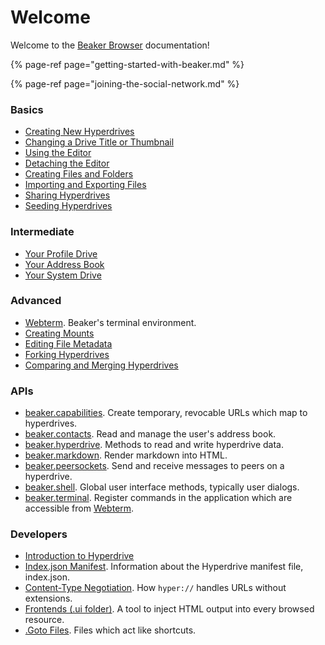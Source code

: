 # Welcome

Welcome to the [Beaker Browser](https://beakerbrowser.com) documentation!

{% page-ref page="getting-started-with-beaker.md" %}

{% page-ref page="joining-the-social-network.md" %}

### Basics

* [Creating New Hyperdrives](beginner/creating-new-hyperdrives.md)
* [Changing a Drive Title or Thumbnail](beginner/changing-a-drive-title-or-thumb.md)
* [Using the Editor](beginner/editor.md)
* [Detaching the Editor](beginner/detaching-the-editor.md)
* [Creating Files and Folders](beginner/creating-files-and-folders.md)
* [Importing and Exporting Files](beginner/importing-and-exporting-files.md)
* [Sharing Hyperdrives](beginner/sharing-hyperdrives.md)
* [Seeding Hyperdrives](beginner/seeding-hyperdrives.md)

### Intermediate

* [Your Profile Drive](intermediate/your-profile-drive.md)
* [Your Address Book](intermediate/your-address-book.md)
* [Your System Drive](intermediate/your-system-drive.md)

### Advanced

* [Webterm](advanced/webterm.md). Beaker's terminal environment.
* [Creating Mounts](advanced/creating-mounts.md)
* [Editing File Metadata](advanced/editing-file-metadata.md)
* [Forking Hyperdrives](advanced/forking-hyperdrives.md)
* [Comparing and Merging Hyperdrives](advanced/comparing-and-merging-hyperdrives.md)

### APIs

* [beaker.capabilities](apis/beaker.capabilities.md). Create temporary, revocable URLs which map to hyperdrives.
* [beaker.contacts](apis/beaker.contacts.md). Read and manage the user's address book.
* [beaker.hyperdrive](apis/beaker-hyperdrive.md). Methods to read and write hyperdrive data.
* [beaker.markdown](apis/beaker.markdown.md). Render markdown into HTML.
* [beaker.peersockets](apis/beaker.peersockets.md). Send and receive messages to peers on a hyperdrive.
* [beaker.shell](apis/beaker-shell.md). Global user interface methods, typically user dialogs.
* [beaker.terminal](apis/beaker.terminal.md). Register commands in the application which are accessible from [Webterm](advanced/webterm.md).

### Developers

* [Introduction to Hyperdrive](developers/introduction-to-hyperdrive.md)
* [Index.json Manifest](developers/indexjson-manifest.md). Information about the Hyperdrive manifest file, index.json.
* [Content-Type Negotiation](developers/content-type-negotiation.md). How `hyper://` handles URLs without extensions.
* [Frontends \(.ui folder\)](developers/frontends-.ui-folder.md). A tool to inject HTML output into every browsed resource.
* [.Goto Files](developers/.goto-files.md). Files which act like shortcuts.

